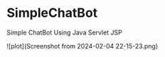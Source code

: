 # SimpleChatBot
Simple ChatBot Using Java Servlet JSP

![plot](Screenshot from 2024-02-04 22-15-23.png)
